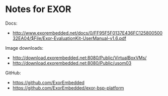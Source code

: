 # Notes for EXOR 

Docs:

* http://www.exorembedded.net/docs/0/FF95F5F0137E436FC12580050032EA04/$File/Exor-EvaluationKit-UserManual-v1.6.pdf

Image downloads:

* http://download.exorembedded.net:8080/Public/VirtualBoxVMs/
* http://download.exorembedded.net:8080/Public/usom03

GitHub:

* https://github.com/ExorEmbedded
* https://github.com/ExorEmbedded/exor-bsp-platform

<!-- EOF -->